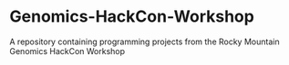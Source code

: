 # Genomics-HackCon-Workshop
A repository containing programming projects from the Rocky Mountain Genomics HackCon Workshop
